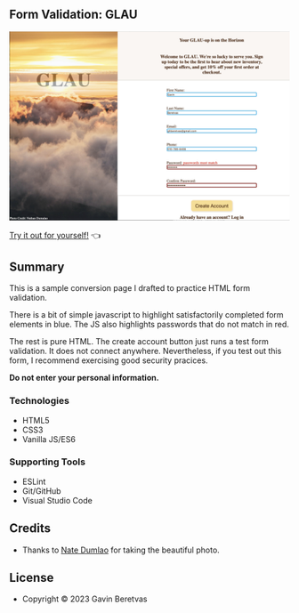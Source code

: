 ## Form Validation: GLAU

![GLAU Photo](glau.jpg)

[Try it out for yourself!](https://gavinberetvas.github.io/glau-form-TOP/)   :point_left:

## Summary

This is a sample conversion page I drafted to practice HTML form validation. 

There is a bit of simple javascript to highlight satisfactorily completed form elements in blue. The JS also highlights passwords that do not match in red. 

The rest is pure HTML. The create account button just runs a test form validation. It does not connect anywhere. Nevertheless, if you test out this form, I recommend exercising good security pracices. 

**Do not enter your personal information.**

### Technologies

* HTML5
* CSS3
* Vanilla JS/ES6

### Supporting Tools

* ESLint
* Git/GitHub
* Visual Studio Code

## Credits
* Thanks to [Nate Dumlao](https://unsplash.com/@nate_dumlao) for taking the beautiful photo.

## License

* Copyright © 2023 Gavin Beretvas
